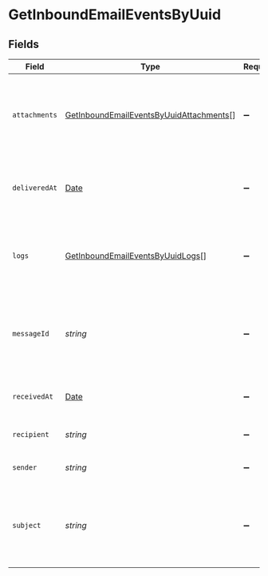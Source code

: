 # GetInboundEmailEventsByUuid


## Fields

| Field                                                                                                     | Type                                                                                                      | Required                                                                                                  | Description                                                                                               | Example                                                                                                   |
| --------------------------------------------------------------------------------------------------------- | --------------------------------------------------------------------------------------------------------- | --------------------------------------------------------------------------------------------------------- | --------------------------------------------------------------------------------------------------------- | --------------------------------------------------------------------------------------------------------- |
| `attachments`                                                                                             | [GetInboundEmailEventsByUuidAttachments](../../models/shared/getinboundemaileventsbyuuidattachments.md)[] | :heavy_minus_sign:                                                                                        | List of attachments of the email. This will be present only after the processing is done.                 |                                                                                                           |
| `deliveredAt`                                                                                             | [Date](https://developer.mozilla.org/en-US/docs/Web/JavaScript/Reference/Global_Objects/Date)             | :heavy_minus_sign:                                                                                        | Date when email was delivered successfully to client’s webhook                                            |                                                                                                           |
| `logs`                                                                                                    | [GetInboundEmailEventsByUuidLogs](../../models/shared/getinboundemaileventsbyuuidlogs.md)[]               | :heavy_minus_sign:                                                                                        | List of events/logs that describe the lifecycle of the email on SIB platform                              |                                                                                                           |
| `messageId`                                                                                               | *string*                                                                                                  | :heavy_minus_sign:                                                                                        | Value of the Message-ID header. This will be present only after the processing is done.                   |                                                                                                           |
| `receivedAt`                                                                                              | [Date](https://developer.mozilla.org/en-US/docs/Web/JavaScript/Reference/Global_Objects/Date)             | :heavy_minus_sign:                                                                                        | Date when email was received on SMTP relay                                                                | 2019-05-25T11:53:26Z                                                                                      |
| `recipient`                                                                                               | *string*                                                                                                  | :heavy_minus_sign:                                                                                        | Recipient’s email address                                                                                 |                                                                                                           |
| `sender`                                                                                                  | *string*                                                                                                  | :heavy_minus_sign:                                                                                        | Sender’s email address                                                                                    |                                                                                                           |
| `subject`                                                                                                 | *string*                                                                                                  | :heavy_minus_sign:                                                                                        | Value of the Subject header. This will be present only after the processing is done.                      |                                                                                                           |